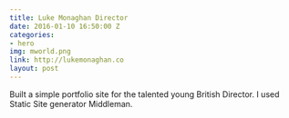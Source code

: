 ```yaml
---
title: Luke Monaghan Director
date: 2016-01-10 16:50:00 Z
categories:
- hero
img: mworld.png
link: http://lukemonaghan.co
layout: post
---
```


Built a simple portfolio site for the talented young British Director. I used Static Site generator Middleman.
